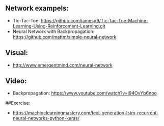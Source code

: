 ## Network exampels:
* Tic-Tac-Toe: https://github.com/jamesq9/Tic-Tac-Toe-Machine-Learning-Using-Reinforcement-Learning.git
* Neural Network with Backpropagation: https://github.com/mattm/simple-neural-network


## Visual:
* http://www.emergentmind.com/neural-network


## Video:
* Backpropagation: https://www.youtube.com/watch?v=i94OvYb6noo


##Exercise:
* https://machinelearningmastery.com/text-generation-lstm-recurrent-neural-networks-python-keras/
